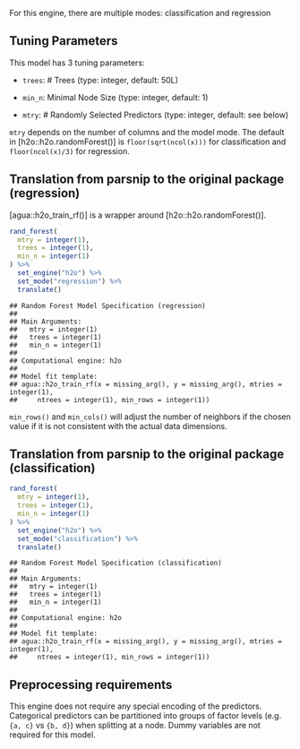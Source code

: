 


For this engine, there are multiple modes: classification and regression

## Tuning Parameters



This model has 3 tuning parameters:

- `trees`: # Trees (type: integer, default: 50L)

- `min_n`: Minimal Node Size (type: integer, default: 1)

- `mtry`: # Randomly Selected Predictors (type: integer, default: see below)

`mtry` depends on the number of columns and the model mode. The default in [h2o::h2o.randomForest()] is `floor(sqrt(ncol(x)))` for classification and `floor(ncol(x)/3)` for regression.

## Translation from parsnip to the original package (regression)

[agua::h2o_train_rf()] is a wrapper around [h2o::h2o.randomForest()]. 


```r
rand_forest(
  mtry = integer(1),
  trees = integer(1),
  min_n = integer(1)
) %>%  
  set_engine("h2o") %>% 
  set_mode("regression") %>% 
  translate()
```

```
## Random Forest Model Specification (regression)
## 
## Main Arguments:
##   mtry = integer(1)
##   trees = integer(1)
##   min_n = integer(1)
## 
## Computational engine: h2o 
## 
## Model fit template:
## agua::h2o_train_rf(x = missing_arg(), y = missing_arg(), mtries = integer(1), 
##     ntrees = integer(1), min_rows = integer(1))
```

`min_rows()` and `min_cols()` will adjust the number of neighbors if the chosen value if it is not consistent with the actual data dimensions.

## Translation from parsnip to the original package (classification)


```r
rand_forest(
  mtry = integer(1),
  trees = integer(1),
  min_n = integer(1)
) %>% 
  set_engine("h2o") %>% 
  set_mode("classification") %>% 
  translate()
```

```
## Random Forest Model Specification (classification)
## 
## Main Arguments:
##   mtry = integer(1)
##   trees = integer(1)
##   min_n = integer(1)
## 
## Computational engine: h2o 
## 
## Model fit template:
## agua::h2o_train_rf(x = missing_arg(), y = missing_arg(), mtries = integer(1), 
##     ntrees = integer(1), min_rows = integer(1))
```

## Preprocessing requirements


This engine does not require any special encoding of the predictors. Categorical predictors can be partitioned into groups of factor levels (e.g. `{a, c}` vs `{b, d}`) when splitting at a node. Dummy variables are not required for this model. 
